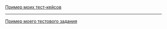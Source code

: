[Пример моих тест-кейсов](https://docs.google.com/spreadsheets/d/1Zw0Ng3cdtd5_8NUu8ZBP4naEg6Yql1ZR/edit?usp=sharing&ouid=101353087071037493540&rtpof=true&sd=true)


---


[Пример моего тестового задания](https://docs.google.com/spreadsheets/d/1EFY77hxL_lz2AsgqmOyVW1Dd-5VIyYJP4gcjmxcnsls/edit?usp=sharing)
